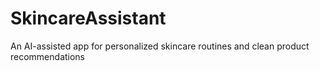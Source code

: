 # SkincareAssistant
An AI-assisted app for personalized skincare routines and clean product recommendations
